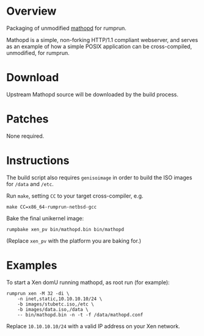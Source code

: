 Overview
========

Packaging of unmodified [mathopd](http://mathopd.org/) for rumprun.

Mathopd is a simple, non-forking HTTP/1.1 compliant webserver, and serves as an
example of how a simple POSIX application can be cross-compiled, unmodified,
for rumprun.

Download
========

Upstream Mathopd source will be downloaded by the build process.

Patches
=======

None required.

Instructions
============

The build script also requires `genisoimage` in order to build the ISO images
for `/data` and `/etc`.

Run `make`, setting `CC` to your target cross-compiler, e.g.

```
make CC=x86_64-rumprun-netbsd-gcc
```

Bake the final unikernel image:
```
rumpbake xen_pv bin/mathopd.bin bin/mathopd
```

(Replace `xen_pv` with the platform you are baking for.)

Examples
========

To start a Xen domU running mathopd, as root run (for example):

````
rumprun xen -M 32 -di \
    -n inet,static,10.10.10.10/24 \
    -b images/stubetc.iso,/etc \
    -b images/data.iso,/data \
    -- bin/mathopd.bin -n -t -f /data/mathopd.conf
````

Replace `10.10.10.10/24` with a valid IP address on your Xen network.
